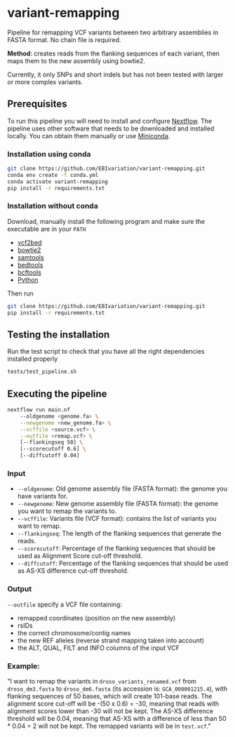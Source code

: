 # variant-remapping
Pipeline for remapping VCF variants between two arbitrary assemblies in FASTA format. No chain file is required.

**Method**: creates reads from the flanking sequences of each variant, then maps them to the new assembly using 
bowtie2.

Currently, it only SNPs and short indels but has not been tested with larger or more complex variants.

## Prerequisites
To run this pipeline you will need to install and configure [Nextflow](https://www.nextflow.io/docs/latest/getstarted.html#installation). 
The pipeline uses other software that needs to be downloaded and installed locally. You can obtain them manually or use [Miniconda](https://docs.conda.io/en/latest/miniconda.html).

### Installation using conda
```bash
git clone https://github.com/EBIvariation/variant-remapping.git
conda env create -f conda.yml
conda activate variant-remapping
pip install -r requirements.txt
```

### Installation without conda
Download, manually install the following program and make sure the executable are in your `PATH`
- [vcf2bed](https://bedops.readthedocs.io/en/latest/content/reference/file-management/conversion/vcf2bed.html)
- [bowtie2](http://bowtie-bio.sourceforge.net/bowtie2/index.shtml)
- [samtools](http://www.htslib.org/download/)
- [bedtools](https://bedtools.readthedocs.io/en/latest/)
- [bcftools](http://www.htslib.org/download/)
- [Python](https://www.python.org/downloads/)

Then run
```bash
git clone https://github.com/EBIvariation/variant-remapping.git
pip install -r requirements.txt
```

## Testing the installation
Run the test script to check that you have all the right dependencies installed properly 
```bash
tests/test_pipeline.sh
```

## Executing the pipeline
```bash
nextflow run main.nf 
    --oldgenome <genome.fa> \
    --newgenome <new_genome.fa> \
    --vcffile <source.vcf> \
    --outfile <remap.vcf> \
    [--flankingseq 50] \
    [--scorecutoff 0.6] \
    [--diffcutoff 0.04]
```

### Input
- `--oldgenome`: Old genome assembly file (FASTA format): the genome you have variants for.
- `--newgenome`: New genome assembly file (FASTA format): the genome you want to remap the variants to.
- `--vcffile`: Variants file (VCF format): contains the list of variants you want to remap.
- `--flankingseq`: The length of the flanking sequences that generate the reads.
- `--scorecutoff`: Percentage of the flanking sequences that should be used as Alignment Score cut-off threshold.
- `--diffcutoff`: Percentage of the flanking sequences that should be used as AS-XS difference cut-off threshold.

### Output
`--outfile` specify a VCF file containing:
- remapped coordinates (position on the new assembly)
- rsIDs
- the correct chromosome/contig names
- the new REF alleles (reverse strand mapping taken into account)
- the ALT, QUAL, FILT and INFO columns of the input VCF

### Example:
"I want to remap the variants in `droso_variants_renamed.vcf` from `droso_dm3.fasta` to `droso_dm6.fasta` (its 
accession is: `GCA_000001215.4`), with flanking sequences of 50 bases, which will create 101-base reads. The alignment 
score cut-off will be -(50 x 0.6) = -30, meaning that reads with alignment scores lower than -30 will not be kept. The 
AS-XS difference threshold will be 0.04, meaning that AS-XS with a difference of less than 50 * 0.04 = 2 will not be 
kept. The remapped variants will be in `test.vcf`."  

